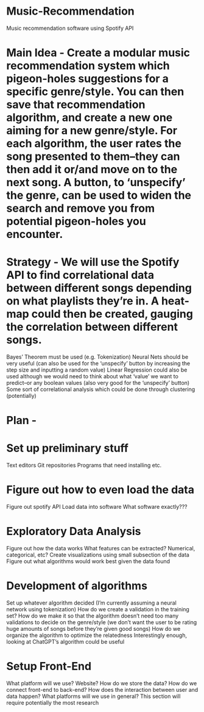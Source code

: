# Music-Recommendation
Music recommendation software using Spotify API

# Main Idea - Create a modular music recommendation system which pigeon-holes suggestions for a specific genre/style. You can then save that recommendation algorithm, and create a new one aiming for a new genre/style. For each algorithm, the user rates the song presented to them–they can then add it or/and move on to the next song. A button, to ‘unspecify’ the genre, can be used to widen the search and remove you from potential pigeon-holes you encounter. 

# Strategy - We will use the Spotify API to find correlational data between different songs depending on what playlists they’re in. A heat-map could then be created, gauging the correlation between different songs. 
Bayes’ Theorem must be used (e.g. Tokenization) 
Neural Nets should be very useful (can also be used for the ‘unspecify’ button by increasing the step size and inputting a random value)
Linear Regression could also be used although we would need to think about what ‘value’ we want to predict–or any boolean values (also very good for the ‘unspecify’ button)
Some sort of correlational analysis which could be done through clustering (potentially)

# Plan - 
# Set up preliminary stuff 
Text editors
Git repositories
Programs that need installing etc.
# Figure out how to even load the data
Figure out spotify API
Load data into software
What software exactly???
# Exploratory Data Analysis
Figure out how the data works 
What features can be extracted?
Numerical, categorical, etc?
Create visualizations using small subsection of the data 
Figure out what algorithms would work best given the data found
# Development of algorithms
Set up whatever algorithm decided (I’m currently assuming a neural network using tokenization)
How do we create a validation in the training set?
How do we make it so that the algorithm doesn’t need too many validations to decide on the genre/style (we don’t want the user to be rating huge amounts of songs before they’re given good songs)
How do we organize the algorithm to optimize the relatedness 
Interestingly enough, looking at ChatGPT’s algorithm could be useful 
# Setup Front-End
What platform will we use?
Website?
How do we store the data?
How do we connect front-end to back-end?
How does the interaction between user and data happen?
What platforms will we use in general? 
This section will require potentially the most research
